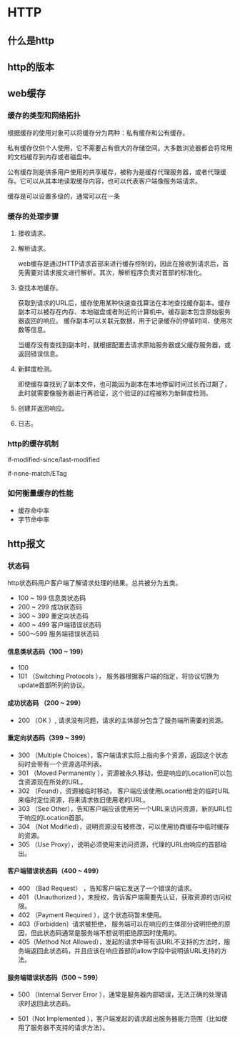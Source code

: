 #  HTTP

## 什么是http

## http的版本 

## web缓存

### 缓存的类型和网络拓扑

根据缓存的使用对象可以将缓存分为两种：私有缓存和公有缓存。

私有缓存仅供个人使用，它不需要占有很大的存储空间。大多数浏览器都会将常用的文档缓存到内存或者磁盘中。

公有缓存则是供多用户使用的共享缓存，被称为是缓存代理服务器，或者代理缓存。它可以从其本地读取缓存内容，也可以代表客户端像服务端请求。

缓存是可以设置多级的，通常可以在一条

### 缓存的处理步骤


1. 接收请求。
   
2. 解析请求。
   
   web缓存是通过HTTP请求首部来进行缓存控制的，因此在接收到请求后，首先需要对请求报文进行解析。其次，解析程序负责对首部的标准化。

3. 查找本地缓存。
   
   获取到请求的URL后，缓存使用某种快速查找算法在本地查找缓存副本。缓存副本可以被存在内存、本地磁盘或者附近的计算机中。缓存副本包含原始服务器返回的响应。 缓存副本可以关联元数据，用于记录缓存的停留时间、使用次数等信息。

   当缓存没有查找到副本时，就根据配置去请求原始服务器或父缓存服务器，或返回错误信息。

4. 新鲜度检测。
   
   即使缓存查找到了副本文件，也可能因为副本在本地停留时间过长而过期了，此时就需要像服务器进行再验证，这个验证的过程被称为新鲜度检测。

5. 创建并返回响应。
   
6. 日志。


### http的缓存机制



if-modified-since/last-modified

if-none-match/ETag

### 如何衡量缓存的性能

- 缓存命中率
- 字节命中率

## http报文

### 状态码

http状态码用户客户端了解请求处理的结果。总共被分为五类。

- 100 ~ 199 信息类状态码
- 200 ~ 299 成功状态码
- 300 ~ 399  重定向状态码
- 400 ~ 499  客户端错误状态码
- 500～599 服务端错误状态码

#### 信息类状态码（100 ~ 199）

- 100
- 101 （Switching Protocols ）， 服务器根据客户端的指定，将协议切换为update首部所列的协议。

#### 成功状态码 （200 ~ 299）

- 200 （OK ）, 请求没有问题，请求的主体部分包含了服务端所需要的资源。

#### 重定向状态码（399 ~ 399）

- 300 （Multiple Choices），客户端请求实际上指向多个资源，返回这个状态码时会带有一个资源选项列表。
- 301 （Moved Permanently ），资源被永久移动，但是响应的Location可以包含资源现在所处的URL。
- 302 （Found），资源被临时移动， 客户端应该使用Location给定的临时URL来临时定位资源，将来请求依旧使用老的URL。
- 303 （See Other），告知客户端应该使用另一个URL来访问资源，新的URL位于响应的Location首部。
- 304 （Not Modified），说明资源没有被修改，可以使用协商缓存中临时缓存的资源。
- 305 （Use Proxy），说明必须使用来访问资源，代理的URL由响应的首部给出。

#### 客户端错误状态码（400  ~ 499）

- 400 （Bad Request） ，告知客户端它发送了一个错误的请求。
- 401 （Unauthorized ），未授权，告诉客户端需要先认证，获取资源的访问权限。
- 402 （Payment Required ），这个状态码暂未使用。
- 403（Forbidden）请求被拒绝， 服务端可以在响应的主体部分说明拒绝的原因，但此状态码通常是服务端不想说明拒绝原因时使用的。
- 405（Method Not Allowed），发起的请求中带有该URL不支持的方法时，服务端返回此状态码，并且应该在响应首部的allow字段中说明该URL支持的方法。

#### 服务端错误状态码（500 ~ 599）

- 500 （Internal Server Error ），通常是服务器内部错误，无法正确的处理请求时返回此状态码。

- 501（Not Implemented ），客户端发起的请求超出服务器能力范围（比如使用了服务器不支持的请求方法）。
